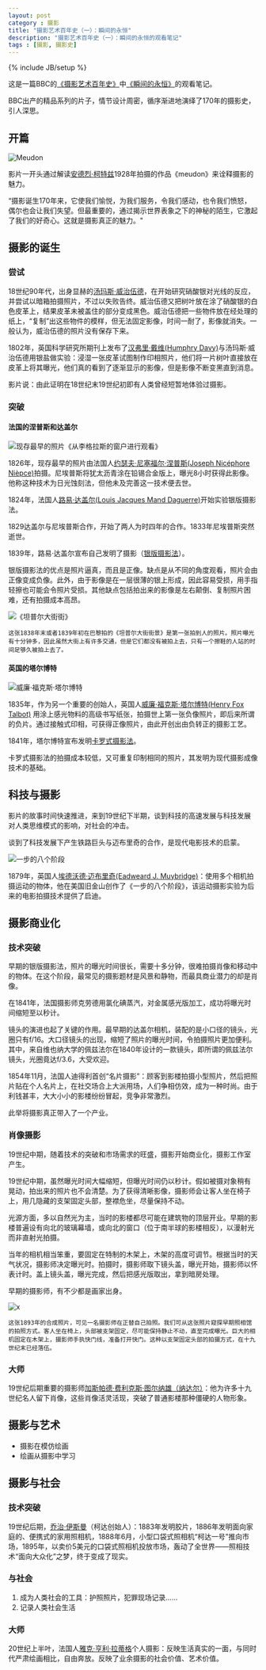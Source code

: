 ```yaml
---
layout: post
category : 摄影
title: "摄影艺术百年史（一）：瞬间的永恒"
description: "摄影艺术百年史（一）：瞬间的永恒的观看笔记"
tags : [摄影, 摄影史]
---
```

{% include JB/setup %}

这是一篇BBC的[《摄影艺术百年史》](http://movie.douban.com/subject/4154964/)中[《瞬间的永恒》](http://v.youku.com/v_show/id_XNDcyMTUzMTE2.html)的观看笔记。

BBC出产的精品系列的片子，情节设计周密，循序渐进地演绎了170年的摄影史，引人深思。

## 开篇

![Meudon](http://gtms01.alicdn.com/tps/i1/TB18nmmHXXXXXXCXFXX2Ek84XXX-223-300.jpg)

影片一开头通过解读[安德烈·柯特兹](http://baike.baidu.com/view/1693070.htm)1928年拍摄的作品《meudon》来诠释摄影的魅力。

“摄影诞生170年来，它使我们愉悦，为我们服务，令我们感动，也令我们愤怒，偶尔也会让我们失望。但最重要的，通过揭示世界表象之下的神秘的陌生，它激起了我们的好奇心。这就是摄影真正的魅力。"

## 摄影的诞生

### 尝试

18世纪90年代，出身显赫的[汤玛斯·威治伍德](http://en.wikipedia.org/wiki/Thomas_Wedgwood_(photographer))，在开始研究硝酸银对光线的反应，并尝试以暗箱拍摄照片，不过以失败告终。威治伍德又把树叶放在涂了硝酸银的白色皮革上，结果皮革未被盖住的部分变成黑色。威治伍德把一些物件放在经处理的纸上，“复制”出这些物件的模样，但无法固定影像，时间一耐了，影像就消失。一般认为，威治伍德的照片没有保存下来。

1802年，英国科学研究所期刊上发布了[汉弗里·戴维(Humphry Davy)](http://baike.baidu.com/view/1328243.htm)与汤玛斯·威治伍德用银盐做实验：浸湿一张皮革试图制作印相照片，他们将一片树叶直接放在皮革上将其曝光，他们真的看到了逐渐显示的影像，但是影像不断变黑直到消息。

影片说：由此证明在18世纪末19世纪初即有人类曾经短暂地体验过摄影。

### 突破

#### 法国的涅普斯和达盖尔

![现存最早的照片《从李格拉斯的窗户进行观看》](http://gtms04.alicdn.com/tps/i4/TB1S.JhHXXXXXXZXpXXFge9WpXX-390-272.jpg)

1826年，现存最早的照片由法国人[约瑟夫·尼塞福尔·涅普斯(Joseph Nicéphore Nièpce)](http://baike.baidu.com/view/5696831.htm)拍摄。尼埃普斯将犹太沥青涂在铅锡合金版上，曝光8小时获得此影像。他称这种技术为日光蚀刻法，但他未及完善这一技术便去世。

1824年，法国人[路易·达盖尔(Louis Jacques Mand Daguerre)](http://baike.baidu.com/view/53561.htm)开始实验银版摄影法。

1829达盖尔与尼埃普斯合作，开始了两人为时四年的合作。1833年尼埃普斯突然逝世。

1839年，路易·达盖尔宣布自己发明了摄影（[银版摄影法](http://zh.wikipedia.org/wiki/%E9%93%B6%E7%89%88%E6%91%84%E5%BD%B1%E6%B3%95)）。

银版摄影法的优点是照片逼真，而且是正像。缺点是从不同的角度观看，照片会由正像变成负像。此外，由于影像是在一层很薄的银上形成，因此容易受损，用手指轻擦也可能会令照片受损。其他缺点包括拍出来的影像是左右颠倒、复制照片困难，还有拍摄成本高昂。

![《坦普尔大街街》](http://gtms02.alicdn.com/tps/i2/TB15NSnHXXXXXc1XpXXzUS_WpXX-387-278.jpg)

    这张1838年末或者1839年初在巴黎拍的《坦普尔大街街景》是第一张拍到人的照片。照片曝光有十分钟多，因此虽然大街上有许多交通，但是它们都没有被拍上去，只有一个擦鞋的人站的时间足够久被拍上去了。

#### 英国的塔尔博特

![威廉·福克斯·塔尔博特](http://gtms01.alicdn.com/tps/i1/TB1esKmHXXXXXatXFXXBuU9JFXX-890-722.jpg)

1835年，作为另一个重要的创始人，英国人[威廉·福克斯·塔尔博特(Henry Fox Talbot)](http://baike.baidu.com/view/3771570.htm) 用涂上感光物料的高级书写纸张，拍摄世上第一张负像照片，即后来所谓的负片。通过接触式印相，可获得正像照片，由此开创出由负转正的摄影工艺。

1841年，塔尔博特宣布发明[卡罗式摄影法](http://baike.baidu.com/view/4204130.htm)。

卡罗式摄影法的拍摄成本较低，又可重复印制相同的照片，其发明为现代摄影成像技术的基础。

## 科技与摄影

影片的故事时间快速推进，来到19世纪下半期，谈到科技的高速发展与科技发展对人类思维模式的影响，对社会的冲击。

谈到了科技发展下产生铁路巨头与迈布里奇的合作，是现代电影技术的启蒙。

![一步的八个阶段](http://gtms03.alicdn.com/tps/i3/TB15xlBHXXXXXabXXXXCF4NFXXX-802-502.jpg)

1879年，英国人[埃德沃德·迈布里奇(Eadweard J. Muybridge)](http://baike.baidu.com/view/3265852.htm)：使用多个相机拍摄运动的物体，他在美国旧金山创作了《一步的八个阶段》，该运动摄影实验为后来的电影拍摄技术提供了启迪。

## 摄影商业化

### 技术突破

早期的银版摄影法，照片的曝光时间很长，需要十多分钟，很难拍摄肖像和移动中的物体。在这个阶段，最常见的摄影题材是风景和静物，而最具商业潜力的却是肖像。

在1841年，法国摄影师克劳德用氯化碘蒸汽，对金属感光版加工，成功将曝光时间缩短至以秒计。

镜头的演进也起了关键的作用。最早期的达盖尔相机，装配的是小口径的镜头，光圈只有f/16。大口径镜头的出现，缩短了照片的曝光时间，令拍摄照片更加便利。 其中，来自维也纳大学的佩兹法尔在1840年设计的一款镜头，即所谓的佩兹法尔镜头，光圈竟达f/3.6，大受欢迎。

1854年11月，法国人迪得利首创“名片摄影”：顾客到影楼拍摄小型照片，然后把照片贴在个人名片上，在社交场合上大派用场，人们争相仿效，成为一种时尚。由于利钱甚丰，大大小小的影楼纷纷冒起，竞争非常激烈。

此举将摄影真正带入了一个产业。

### 肖像摄影

19世纪中期，随着技术的突破和市场需求的旺盛，摄影开始商业化，摄影工作室产生。

19世纪中期，虽然曝光时间大幅缩短，但曝光时间仍以秒计。假如被摄对象稍有晃动，拍出来的照片也不会清楚。为了获得清晰影像，摄影师会让客人坐在椅子上，用几隐藏的支架固定头部，整襟危坐，尽量保持不动。

光源方面，多以自然光为主，当时的影楼都尽可能在建筑物的顶层开业。早期的影楼普遍设有向北的玻璃幕墙，或向北的窗口（位于南半球的影楼相反），以漫射光而非直射光拍摄。

当年的相机相当笨重，要固定在特制的木架上，木架的高度可调节。根据当时的天气状况，摄影师决定曝光时。拍摄时，摄影师取下镜头盖，曝光开始，摄影师以怀表计时。盖上镜头盖，曝光完成，然后把感光版取出，拿到暗房处理。

早期的摄影师，有不少都是画家出身。

![x](http://upload.wikimedia.org/wikipedia/commons/thumb/5/5b/Photographer-studio-1893.jpg/250px-Photographer-studio-1893.jpg)

    这张1893年的合成照片，可见一名摄影师在正替自己拍照。我们可从这张照片窥探早期照相馆的拍照方式。客人坐在椅上，头部被支架固定，尽可能保持静止不动，直至完成曝光。巨大的相机固定在木架上，摄影师手执快门线，准备打开快门。这种以支架固定头部的拍摄方式，在十九世纪末已经落伍。

### 大师

19世纪后期重要的摄影师[加斯帕德·费利克斯·图尔纳雄（纳达尔）](http://zh.wikipedia.org/wiki/%E7%B4%8D%E9%81%94%E7%88%BE_(%E6%94%9D%E5%BD%B1%E5%AE%B6))：他为许多十九世纪名人留下肖像，这些肖像活灵活现，突破了普通影楼那种僵硬的人物形象。


## 摄影与艺术

* 摄影在模仿绘画
* 绘画从摄影中学习

## 摄影与社会

### 技术突破

19世纪后期，[乔治·伊斯曼](http://baike.baidu.com/view/1640964.htm)（柯达创始人）：1883年发明胶片，1886年发明面向家庭的、便携式的家用照相机，1888年6月，小型口袋式照相机“柯达一号”推向市场，1895年，以卖价5美元的口袋式照相机投放市场，轰动了全世界——照相技术“面向大众化”之梦，终于变成了现实。

### 与社会

1. 成为人类社会的工具：护照照片，犯罪现场记录……
2. 记录人类社会生活

### 大师

20世纪上半叶，法国人[雅克·亨利·拉蒂格](http://baike.baidu.com/view/3221414.htm)个人摄影：反映生活真实的一面，与同时代严肃绘画相比，自由奔放。反映了业余摄影的社会价值、艺术价值。
